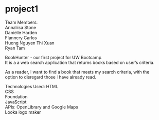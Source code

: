 # project1

Team Members:                            
    Annaliisa Stone  
    Danielle Harden  
    Flannery Carlos  
    Huong Nguyen Thi Xuan  
    Ryan Tam

BookHunter - our first project for UW Bootcamp.  
It is a a web search application that returns books based on user’s criteria. 

As a reader, I want to find a book that meets my search criteria, with the option to disregard those I have already read.


Technologies Used:
    HTML  
    CSS  
    Foundation   
    JavaScript  
    APIs: OpenLibrary and Google Maps  
    Looka logo maker 
